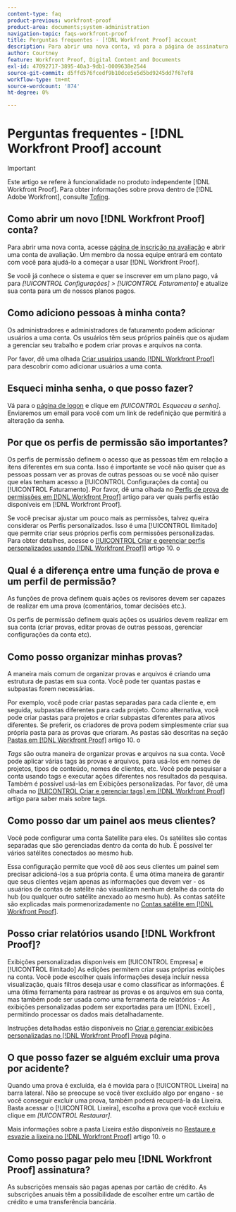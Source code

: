 ```yaml
---
content-type: faq
product-previous: workfront-proof
product-area: documents;system-administration
navigation-topic: faqs-workfront-proof
title: Perguntas frequentes - [!DNL Workfront Proof] account
description: Para abrir uma nova conta, vá para a página de assinatura de avaliação e abra uma conta de avaliação. Um membro da nossa equipe entrará em contato com você para ajudá-lo a começar a usar [!DNL Workfront Proof].
author: Courtney
feature: Workfront Proof, Digital Content and Documents
exl-id: 47092717-3895-40a3-9db1-0009638e2544
source-git-commit: d5ffd576fcedf9b10dce5e5d5bd9245dd7f67ef8
workflow-type: tm+mt
source-wordcount: '874'
ht-degree: 0%

---
```


# Perguntas frequentes - [!DNL Workfront Proof] account

>[!IMPORTANT]
>
>Este artigo se refere à funcionalidade no produto independente [!DNL Workfront Proof]. Para obter informações sobre prova dentro de [!DNL Adobe Workfront], consulte [Tofing](../../../review-and-approve-work/proofing/proofing.md).

## Como abrir um novo [!DNL Workfront Proof] conta?

Para abrir uma nova conta, acesse [página de inscrição na avaliação](https://www.proofhq.com/html/free-trial.html) e abrir uma conta de avaliação. Um membro da nossa equipe entrará em contato com você para ajudá-lo a começar a usar [!DNL Workfront Proof].

Se você já conhece o sistema e quer se inscrever em um plano pago, vá para *[!UICONTROL Configurações]* *>* *[!UICONTROL Faturamento]* e atualize sua conta para um de nossos planos pagos.

## Como adiciono pessoas à minha conta?

Os administradores e administradores de faturamento podem adicionar usuários a uma conta. Os usuários têm seus próprios painéis que os ajudam a gerenciar seu trabalho e podem criar provas e arquivos na conta.

Por favor, dê uma olhada [Criar usuários usando [!DNL Workfront Proof]](../../../workfront-proof/wp-mnguserscontacts/users/create-users.md) para descobrir como adicionar usuários a uma conta.

## Esqueci minha senha, o que posso fazer?

Vá para o [página de logon](https://app.proofhq.com/login) e clique em *[!UICONTROL Esqueceu a senha]*. Enviaremos um email para você com um link de redefinição que permitirá a alteração da senha.

## Por que os perfis de permissão são importantes?

Os perfis de permissão definem o acesso que as pessoas têm em relação a itens diferentes em sua conta. Isso é importante se você não quiser que as pessoas possam ver as provas de outras pessoas ou se você não quiser que elas tenham acesso a [!UICONTROL Configurações da conta] ou [!UICONTROL Faturamento]. Por favor, dê uma olhada no [Perfis de prova de permissões em [!DNL Workfront Proof]](../../../workfront-proof/wp-acct-admin/account-settings/proof-perm-profiles-in-wp.md) artigo para ver quais perfis estão disponíveis em [!DNL Workfront Proof].

Se você precisar ajustar um pouco mais as permissões, talvez queira considerar os Perfis personalizados. Isso é uma [!UICONTROL Ilimitado] que permite criar seus próprios perfis com permissões personalizadas. Para obter detalhes, acesse o [[!UICONTROL Criar e gerenciar perfis personalizados usando [!DNL Workfront Proof]]](../../../workfront-proof/wp-mnguserscontacts/users/create-and-manage-custom-profiles.md) artigo 10. o

## Qual é a diferença entre uma função de prova e um perfil de permissão?

As funções de prova definem quais ações os revisores devem ser capazes de realizar em uma prova (comentários, tomar decisões etc.).

Os perfis de permissão definem quais ações os usuários devem realizar em sua conta (criar provas, editar provas de outras pessoas, gerenciar configurações da conta etc).

## Como posso organizar minhas provas?

A maneira mais comum de organizar provas e arquivos é criando uma estrutura de pastas em sua conta. Você pode ter quantas pastas e subpastas forem necessárias.

Por exemplo, você pode criar pastas separadas para cada cliente e, em seguida, subpastas diferentes para cada projeto. Como alternativa, você pode criar pastas para projetos e criar subpastas diferentes para ativos diferentes. Se preferir, os criadores de prova podem simplesmente criar sua própria pasta para as provas que criaram. As pastas são descritas na seção [Pastas em [!DNL Workfront Proof]](../../../workfront-proof/wp-work-proofsfiles/organize-your-work/folders.md) artigo 10. o

*Tags* são outra maneira de organizar provas e arquivos na sua conta. Você pode aplicar várias tags às provas e arquivos, para usá-los em nomes de projetos, tipos de conteúdo, nomes de clientes, etc. Você pode pesquisar a conta usando tags e executar ações diferentes nos resultados da pesquisa. Também é possível usá-las em Exibições personalizadas. Por favor, dê uma olhada no [[!UICONTROL Criar e gerenciar tags] em [!DNL Workfront Proof]](../../../workfront-proof/wp-work-proofsfiles/organize-your-work/create-and-manage-tags.md) artigo para saber mais sobre tags.

## Como posso dar um painel aos meus clientes?

Você pode configurar uma conta Satellite para eles. Os satélites são contas separadas que são gerenciadas dentro da conta do hub. É possível ter vários satélites conectados ao mesmo hub.

Essa configuração permite que você dê aos seus clientes um painel sem precisar adicioná-los a sua própria conta. É uma ótima maneira de garantir que seus clientes vejam apenas as informações que devem ver - os usuários de contas de satélite não visualizam nenhum detalhe da conta do hub (ou qualquer outro satélite anexado ao mesmo hub). As contas satélite são explicadas mais pormenorizadamente no [Contas satélite em [!DNL Workfront Proof]](../../../workfront-proof/wp-acct-admin/satellite-accounts/sat-accts-in-wp.md).

## Posso criar relatórios usando [!DNL Workfront Proof]?

Exibições personalizadas disponíveis em [!UICONTROL Empresa] e [!UICONTROL Ilimitado] As edições permitem criar suas próprias exibições na conta. Você pode escolher quais informações deseja incluir nessa visualização, quais filtros deseja usar e como classificar as informações. É uma ótima ferramenta para rastrear as provas e os arquivos em sua conta, mas também pode ser usada como uma ferramenta de relatórios - As exibições personalizadas podem ser exportadas para um [!DNL Excel] , permitindo processar os dados mais detalhadamente.

Instruções detalhadas estão disponíveis no [Criar e gerenciar exibições personalizadas no [!DNL Workfront Proof] Prova](../../../workfront-proof/wp-work-proofsfiles/manage-your-work/create-and-manage-custom-views.md) página.

## O que posso fazer se alguém excluir uma prova por acidente?

Quando uma prova é excluída, ela é movida para o [!UICONTROL Lixeira] na barra lateral. Não se preocupe se você tiver excluído algo por engano - se você conseguir excluir uma prova, também poderá recuperá-la da Lixeira. Basta acessar o [!UICONTROL Lixeira], escolha a prova que você excluiu e clique em *[!UICONTROL Restaurar]*.

Mais informações sobre a pasta Lixeira estão disponíveis no [Restaure e esvazie a lixeira no [!DNL Workfront Proof]](../../../workfront-proof/wp-work-proofsfiles/manage-your-work/restore-and-empty-trash.md) artigo 10. o

## Como posso pagar pelo meu [!DNL Workfront Proof] assinatura?

As subscrições mensais são pagas apenas por cartão de crédito. As subscrições anuais têm a possibilidade de escolher entre um cartão de crédito e uma transferência bancária. <!--Visit the [Account Payment in [!DNL Workfront Proof]](../../../workfront-proof/wp-billingsettings/manage-your-billing/acct-payment-in-wp.md) help page for additional information.-->
